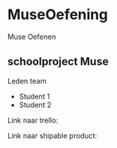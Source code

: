 # MuseOefening
 Muse Oefenen

## schoolproject Muse

Leden team
- Student 1
- Student 2

Link naar trello:


Link naar shipable product:
